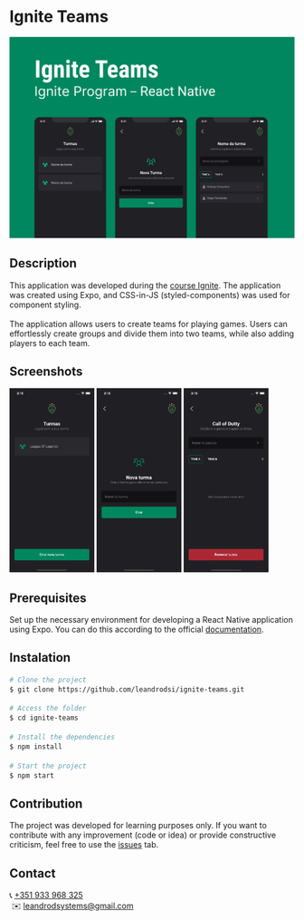 # **Ignite Teams**

![Logo do Aplicativo](md-assets/ignite-teams-banner.jpg)

## **Description**

This application was developed during the [course Ignite](https://www.rocketseat.com.br/ignite).
The application was created using Expo, and CSS-in-JS (styled-components) was used for component styling. <br /><br />
The application allows users to create teams for playing games. Users can effortlessly create groups and divide them into two teams, while also adding players to each team.<br />

## **Screenshots**

<div>
<img src="./md-assets/home.png" width="150" />
<img src="./md-assets/new-team.png" width="150" />
<img src="./md-assets/add-members.png" width="150" />
</div>

## **Prerequisites**

Set up the necessary environment for developing a React Native application using Expo. You can do this according to the official [documentation](https://reactnative.dev/docs/environment-setup?guide=quickstart).

## **Instalation**

```bash
# Clone the project
$ git clone https://github.com/leandrodsi/ignite-teams.git

# Access the folder
$ cd ignite-teams

# Install the dependencies
$ npm install

# Start the project
$ npm start

```

## **Contribution**

The project was developed for learning purposes only. If you want to contribute with any improvement (code or idea) or provide constructive criticism, feel free to use the [issues](https://github.com/leandrodsi/ignite-gym/issues) tab.

## **Contact**

📞 <a href="tel:+351933968325">+351 933 968 325</a> <br />
 ✉️ <a href="mailto:leandrodsystems@gmail.com">leandrodsystems@gmail.com</a>
